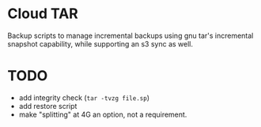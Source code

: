 # Cloud TAR

Backup scripts to manage incremental backups using gnu tar's incremental
snapshot capability, while supporting an s3 sync as well.


# TODO

* add integrity check (`tar -tvzg file.sp`)
* add restore script
* make "splitting" at 4G an option, not a requirement.